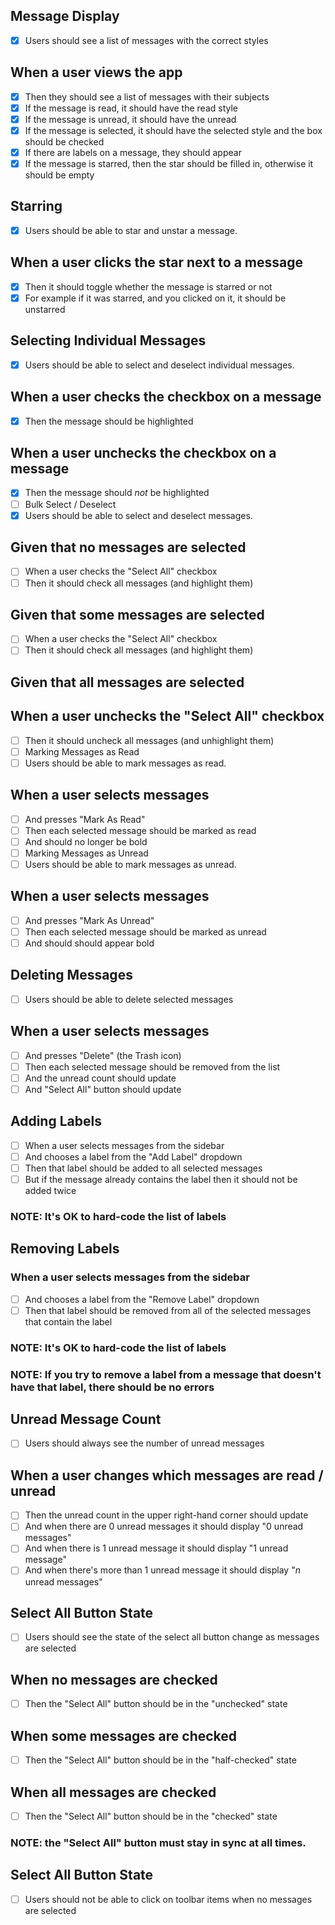 ## Message Display
- [x] Users should see a list of messages with the correct styles

## When a user views the app
- [x] Then they should see a list of messages with their subjects
- [x] If the message is read, it should have the read style
- [x] If the message is unread, it should have the unread
- [x] If the message is selected, it should have the selected style and the box should be checked
- [x] If there are labels on a message, they should appear
- [x] If the message is starred, then the star should be filled in, otherwise it should be empty
## Starring
- [x] Users should be able to star and unstar a message.

## When a user clicks the star next to a message
- [x] Then it should toggle whether the message is starred or not
- [x] For example if it was starred, and you clicked on it, it should be unstarred
## Selecting Individual Messages
- [x] Users should be able to select and deselect individual messages.

## When a user checks the checkbox on a message
- [x] Then the message should be highlighted

## When a user unchecks the checkbox on a message
- [x] Then the message should _not_ be highlighted
- [ ] Bulk Select / Deselect
- [x] Users should be able to select and deselect messages.

## Given that no messages are selected
- [ ] When a user checks the "Select All" checkbox
- [ ] Then it should check all messages (and highlight them)

## Given that some messages are selected
- [ ] When a user checks the "Select All" checkbox
- [ ] Then it should check all messages (and highlight them)

## Given that all messages are selected
## When a user unchecks the "Select All" checkbox
- [ ] Then it should uncheck all messages (and unhighlight them)
- [ ] Marking Messages as Read
- [ ] Users should be able to mark messages as read.

## When a user selects messages
- [ ] And presses "Mark As Read"
- [ ] Then each selected message should be marked as read
- [ ] And should no longer be bold
- [ ] Marking Messages as Unread
- [ ] Users should be able to mark messages as unread.

## When a user selects messages
- [ ] And presses "Mark As Unread"
- [ ] Then each selected message should be marked as unread
- [ ] And should should appear bold
## Deleting Messages
- [ ] Users should be able to delete selected messages

## When a user selects messages
- [ ] And presses "Delete" (the Trash icon)
- [ ] Then each selected message should be removed from the list
- [ ] And the unread count should update
- [ ] And "Select All" button should update
## Adding Labels
- [ ] When a user selects messages from the sidebar
- [ ] And chooses a label from the "Add Label" dropdown
- [ ] Then that label should be added to all selected messages
- [ ] But if the message already contains the label then it should not be added twice
### NOTE: It's OK to hard-code the list of labels

## Removing Labels
### When a user selects messages from the sidebar
- [ ] And chooses a label from the "Remove Label" dropdown
- [ ] Then that label should be removed from all of the selected messages that contain the label
### NOTE: It's OK to hard-code the list of labels

### NOTE: If you try to remove a label from a message that doesn't have that label, there should be no errors

## Unread Message Count
- [ ] Users should always see the number of unread messages

## When a user changes which messages are read / unread
- [ ] Then the unread count in the upper right-hand corner should update
- [ ] And when there are 0 unread messages it should display "0 unread messages"
- [ ] And when there is 1 unread message it should display "1 unread message"
- [ ] And when there's more than 1 unread message it should display "_n_ unread messages"
## Select All Button State
- [ ] Users should see the state of the select all button change as messages are selected

## When no messages are checked
- [ ] Then the "Select All" button should be in the "unchecked" state

## When some messages are checked
- [ ] Then the "Select All" button should be in the "half-checked" state

## When all messages are checked
- [ ] Then the "Select All" button should be in the "checked" state
### NOTE: the "Select All" button must stay in sync at all times.

## Select All Button State
- [ ] Users should not be able to click on toolbar items when no messages are selected

